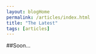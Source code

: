 ```yaml
---
layout: blogHome
permalink: /articles/index.html
title: "The Latest"
tags: [articles]
---
```


##Soon...

